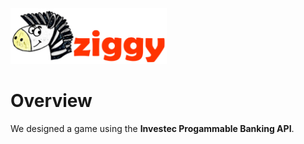 <img src="avatar-images/Ziggy_Full_Logo.png" width="250">

# Overview
We designed a game using the **Investec Progammable Banking API**.
